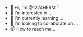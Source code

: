 - 👋 Hi, I’m @1224HERMIT
- 👀 I’m interested in ...
- 🌱 I’m currently learning ...
- 💞️ I’m looking to collaborate on ...
- 📫 How to reach me ...

<!---
1224HERMIT/1224HERMIT is a ✨ special ✨ repository because its `README.md` (this file) appears on your GitHub profile.
You can click the Preview link to take a look at your changes.
--->
